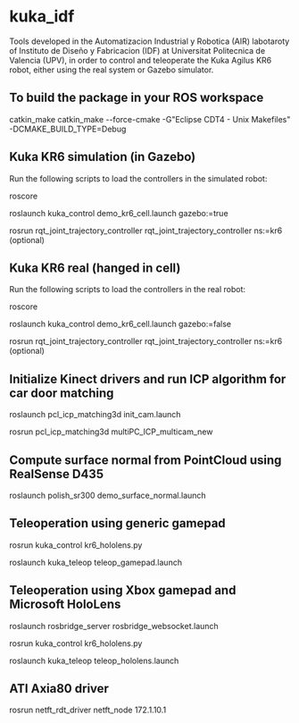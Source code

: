 # kuka_idf
Tools developed in the Automatizacion Industrial y Robotica (AIR) labotaroty of Instituto de Diseño y Fabricacion (IDF) at Universitat Politecnica de Valencia (UPV), in order to control and teleoperate the Kuka Agilus KR6 robot, either using the real system or Gazebo simulator.


## To build the package in your ROS workspace

catkin_make
catkin_make --force-cmake -G"Eclipse CDT4 - Unix Makefiles" -DCMAKE_BUILD_TYPE=Debug


## Kuka KR6 simulation (in Gazebo)

Run the following scripts to load the controllers in the simulated robot:

roscore

roslaunch kuka_control demo_kr6_cell.launch gazebo:=true

rosrun rqt_joint_trajectory_controller rqt_joint_trajectory_controller ns:=kr6 (optional)


## Kuka KR6 real (hanged in cell)

Run the following scripts to load the controllers in the real robot:

roscore

roslaunch kuka_control demo_kr6_cell.launch gazebo:=false

rosrun rqt_joint_trajectory_controller rqt_joint_trajectory_controller ns:=kr6 (optional)


## Initialize Kinect drivers and run ICP algorithm for car door matching

roslaunch pcl_icp_matching3d init_cam.launch

rosrun pcl_icp_matching3d multiPC_ICP_multicam_new


## Compute surface normal from PointCloud using RealSense D435

roslaunch polish_sr300 demo_surface_normal.launch


## Teleoperation using generic gamepad

rosrun kuka_control kr6_hololens.py

roslaunch kuka_teleop teleop_gamepad.launch


## Teleoperation using Xbox gamepad and Microsoft HoloLens

roslaunch rosbridge_server rosbridge_websocket.launch

rosrun kuka_control kr6_hololens.py

roslaunch kuka_teleop teleop_hololens.launch


## ATI Axia80 driver

rosrun netft_rdt_driver netft_node 172.1.10.1

